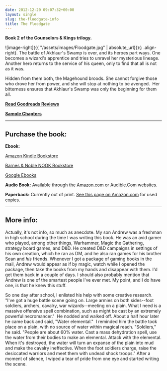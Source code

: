 ```yaml
---
date: 2012-12-20 09:07:32+00:00
layout: single
slug: the-floodgate-info
title: The Floodgate
---
```


**Book 2 of the Counselors & Kings trilogy.**

![image-right]({{ "/assets/images/Floodgate.jpg" | absolute_url}}){: .align-right}. The battle of Akhlaur's Swamp is over, and its heroes part ways. One becomes a wizard's apprentice and tries to unravel her mysterious lineage. Another hero returns to the service of his queen, only to find that all is not as it was.

Hidden from them both, the Magehound broods. She cannot forgive those who drove her from power, and she will stop at nothing to be avenged.  Her bitterness ensures that Akhlaur's Swamp was only the beginning for them all.

**[Read Goodreads Reviews](http://www.goodreads.com/book/show/19856.The_Floodgate)**

**[Sample Chapters](http://books.google.com/books?id=5A4HWj6B44QC&printsec=frontcover&dq=Floodgate,+Elaine+Cunningham&hl=en&sa=X&ei=2wTTULOEGeKE2wXjpoC4AQ&ved=0CEAQ6AEwAA)**

***

## Purchase the book:

**Ebook:**

[Amazon Kindle Bookstore](http://www.amazon.com/The-Floodgate-Counselors-Kings-ebook/dp/B005UFN5BQ/ref=pd_sim_kstore_1)

[Barnes & Noble NOOK Bookstore](http://www.barnesandnoble.com/w/forgotten-realms-elaine-cunningham/1103164952?ean=9780786961900)

[Google Ebooks](http://books.google.com/books?id=5A4HWj6B44QC&printsec=frontcover&dq=Floodgate,+Elaine+Cunningham&hl=en&sa=X&ei=2wTTULOEGeKE2wXjpoC4AQ&ved=0CEAQ6AEwAA)  

**Audio Book:** Available through the [Amazon.com ](http://www.amazon.com/The-Floodgate-Forgotten-Realms-Counselors/dp/B00C55MH72/ref=sr_1_6?ie=UTF8&qid=1364996513&sr=8-6&keywords=The+Floodgate%2C+audio+books)or Audible.Com websites.

**Paperback:** Currently out of print. [See this page on Amazon.com](http://www.amazon.com/The-Floodgate-Forgotten-Realms-Counselors/dp/0786918187/ref=tmm_mmp_title_0) for used copies.

***

## More info:

Actually, it's not info, so much as anecdote. My son Andrew was a freshman in high school during the time I was writing this book. He was an avid gamer who played, among other things, Warhammer, Magic the Gathering, strategy board games, and D&D. He created D&D campaigns in settings of his own creation, which he ran as DM, and he also ran games for his brother Sean and _his_ friends. Whenever I got a package of gaming books in the mail, Andrew would appear as if by magic, watch while I opened the package, then take the books from my hands and disappear with them. I'd get them back in a couple of days. I should also probably mention that Andrew is one of the smartest people I've ever met. My point, and I do have one, is that he knew this stuff.

So one day after school, I enlisted his help with some creative research. "I've got a huge battle scene going on. Large armies on both sides--foot soldiers, archers, cavalry, war wizards--meeting on a plain. What I need is a massive offensive spell combination, such as might be cast by an extremely powerful necromancer."  He nodded and walked off. About a half hour later he came back and said, "Water elemental."  I reminded him the battle took place on a plain, with no source of water within magical reach. "Soldiers," he said. "People are about 60% water. Cast a mass dehydration spell, use the water from their bodies to make an elemental. Attack with the elemental. When it's destroyed, the water will turn an expanse of the plain into mud and make the cavalry ineffective. When the foot soldiers charge, raise the desiccated warriors and meet them with undead shock troops." After a moment of silence, I wiped a tear of pride from one eye and started writing the scene.
